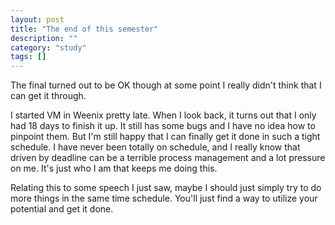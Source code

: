 ```yaml
---
layout: post
title: "The end of this semester"
description: ""
category: "study"
tags: []
---
```


The final turned out to be OK though at some point I really didn't think that I can get it through.

I started VM in Weenix pretty late. When I look back, it turns out that I only had 18 days to finish it up. It still has some bugs and I have no idea how to pinpoint them. But I'm still happy that I can finally get it done in such a tight schedule. I have never been totally on schedule, and I really know that driven by deadline can be a terrible process management and a lot pressure on me. It's just who I am that keeps me doing this.

Relating this to some speech I just saw, maybe I should just simply try to do more things in the same time schedule. You'll just find a way to utilize your potential and get it done.
